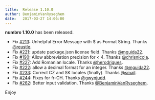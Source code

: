 ```yaml
---
title:  Release 1.10.0
author: BenjaminVanRyseghem
date:   2017-03-27 14:06:00
---
```


**numbro 1.10.0** has been released.


- Fix [#213](https://github.com/foretagsplatsen/numbro/pull/213): Unhelpful Error Message with $ as Format String. Thanks [@reustle](https://github.com/reustle).
- Fix [#221](https://github.com/foretagsplatsen/numbro/pull/221): update package.json license field. Thanks [@mguida22](https://github.com/mguida22).
- Fix [#190](https://github.com/foretagsplatsen/numbro/pull/190): Allow abbreviation precision for < 4. Thanks [@chrisnicola](https://github.com/chrisnicola).
- Fix [#227](https://github.com/foretagsplatsen/numbro/pull/227): Add Romanian locale. Thanks [@herodrigues](https://github.com/herodrigues).
- Fix [#222](https://github.com/foretagsplatsen/numbro/pull/222): allow a decimal format for an integer. Thanks [@mguida22](https://github.com/mguida22).
- Fix [#233](https://github.com/foretagsplatsen/numbro/pull/233): Correct CZ and SK locales (finally). Thanks [@smajl](https://github.com/smajl).
- Fix [#244](https://github.com/foretagsplatsen/numbro/pull/244): Fixes for fr-CH. Thanks [@gwynjudd](https://github.com/gwynjudd).
- Fix [#262](https://github.com/foretagsplatsen/numbro/pull/262): Better input validation. Thanks [@BenjaminVanRyseghem](https://github.com/BenjaminVanRyseghem).

Enjoy <i class="fa fa-smile-o">
